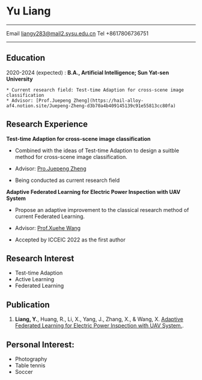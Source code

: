 Yu Liang
============

-------------------     ----------------------------
Email                    liangy283@mail2.sysu.edu.cn
Tel                                   +8617806736751
-------------------     ----------------------------

Education
---------

2020-2024 (expected)
:   **B.A., Artificial Intelligence; Sun Yat-sen University**

    * Current research field: Test-time Adaption for cross-scene image classification
    * Advisor: [Prof.Juepeng Zheng](https://hail-alloy-af4.notion.site/Juepeng-Zheng-d3b70a4b409145139c91e55813cc80fa)

Research Experience
----------

**Test-time Adaption for cross-scene image classification**
- Combined with the ideas of Test-time Adaption to design a suitble method for cross-scene image classification.

- Advisor: [Pro.Juepeng Zheng](https://hail-alloy-af4.notion.site/Juepeng-Zheng-d3b70a4b409145139c91e55813cc80fa)
- Being conducted as current research field


**Adaptive Federated Learning for Electric Power Inspection with UAV System**
-  Propose an adaptive improvement to the classical research method of current Federated Learning.

- Advisor: [Prof.Xuehe Wang](https://sai.sysu.edu.cn/teacher/teacher02/1390272.htm)
- Accepted by ICCEIC 2022 as the first author


Research Interest
--------------------
- Test-time Adaption
- Active Learning
- Federated Learning



Publication
----------------------------------------

1. **Liang, Y.**, Huang, R., Li, X., Yang, J., Zhang, X., & Wang, X. [Adaptive Federated Learning for Electric Power Inspection with UAV System.](https://dblp.org/rec/conf/icceic/LiangHLYZW22.html). 

Personal Interest:
----------------------------------------
 * Photography
 * Table tennis
 * Soccer
